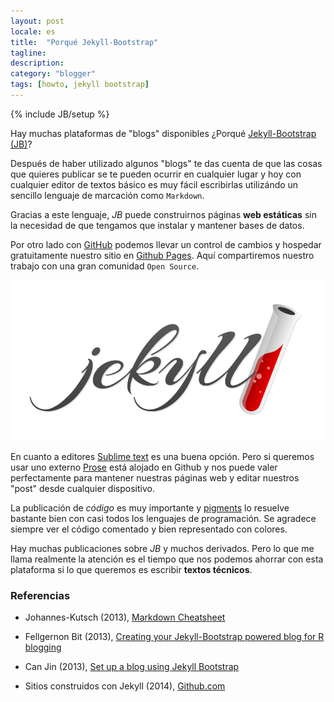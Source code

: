 ```yaml
---
layout: post
locale: es
title:  "Porqué Jekyll-Bootstrap"
tagline: 
description: 
category: "blogger"
tags: [howto, jekyll bootstrap]
---
```


{% include JB/setup %}

Hay muchas plataformas de "blogs" disponibles ¿Porqué [Jekyll-Bootstrap (JB)](http://jekyllbootstrap.com)? 

Después de haber utilizado algunos "blogs" te das cuenta de que las cosas que quieres publicar se te pueden ocurrir en cualquier lugar y hoy con cualquier editor de textos básico es muy fácil escribirlas utilizándo un sencillo lenguaje de marcación como `Markdown`. 

Gracias a este lenguaje, *JB* puede construirnos páginas **web estáticas** sin la necesidad de que tengamos que instalar y mantener bases de datos. 

Por otro lado con [GitHub](https://github.com) podemos llevar un control de cambios y hospedar gratuitamente nuestro sitio en [Github Pages](https://pages.github.com). Aquí compartiremos nuestro trabajo con una gran comunidad `Open Source`.

![center](/figs/2014-05-15-Porque-Jekyll/logojekyll.png) 

En cuanto a editores [Sublime text](http://www.sublimetext.com) es una buena opción. Pero si queremos usar uno externo [Prose](http://prose.io) está alojado en Github y nos puede valer perfectamente para mantener nuestras páginas web y editar nuestros "post" desde cualquier dispositivo.

La publicación de *código* es muy importante y [pigments](http://pygments.org) lo resuelve bastante bien con casi todos los lenguajes de programación. Se agradece siempre ver el código comentado y bien representado con colores. 

Hay muchas publicaciones sobre *JB* y muchos derivados. Pero lo que me llama realmente la atención es el tiempo que nos podemos ahorrar con esta plataforma si lo que queremos es escribir **textos técnicos**.

### Referencias ###

- Johannes-Kutsch (2013), [Markdown Cheatsheet](https://https://github.com/adam-p/markdown-here/wiki/Markdown-Cheatsheet)

- Fellgernon Bit (2013), [Creating your Jekyll-Bootstrap powered blog for R blogging](http://lcolladotor.github.io/2013/11/09/new-Fellgernon-Bit-setup-in-Github/#.U3ylIl5zGc_)

- Can Jin (2013), [Set up a blog using Jekyll Bootstrap](http://blog.jincan.info/web/2013/05/04/set-up-a-blog-using-jekyll-bootstrap/)

- Sitios construidos con Jekyll (2014), [Github.com](https://github.com/jekyll/jekyll/wiki/Sites)
